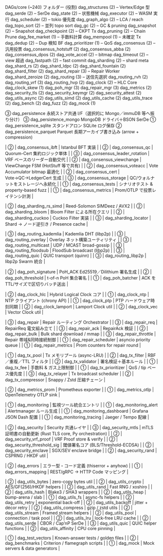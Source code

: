 DAGs/core (~240)
フォルダー (役割)
dag_structures (2) – Vertex/Edge 型
dag_serde (2) – SerDe
dag_state (2) – 状態機械
dag_executor (2) – WASM 実行
dag_scheduler (2) – tokio 優先度
dag_graph_algo (2) – LCA / reach
dag_topo_sort (2) – 並列 topo sort
dag_gc (2) – GC & pruning
dag_snapshot (2) – Snapshot
dag_checkpoint (2) – CKPT Tx
dag_pruning (2) – Chain Prune
dag_fee_market (1) – 手数料計算
dag_mempool (1) – 未確定 Tx
dag_dedup (2) – Dup 検知 BF
dag_prioritizer (1) – QoS
dag_consensus (2) – 汎用投票
dag_consensus_hotstuff (2)
dag_consensus_abba (2)
dag_consensus_dpos (2)
dag_vote_accel (2) – bitmap
dag_timeout (2) – view 超過
dag_fastpath (2) – fast commit
dag_sharding (2) – shard meta
dag_shard_rs (2)
dag_shard_ldpc (2)
dag_shard_fountain (2)
dag_shard_filter (2)
dag_shard_repair (3) – Repair Worker
dag_shard_zeroize (2)
dag_routing (3) – 送信先選択
dag_routing_rvh (2)
dag_routing_vrf (3)
dag_routing_hvp (2)
dag_clock (2) – HLC Core
dag_clock_skew (1)
dag_poh_mgr (3)
dag_repair_mgr (3)
dag_metrics (2)
dag_security_tls (2)
dag_security_keymgr (2)
dag_security_attest (2)
dag_utils_async (2)
dag_utils_simd (2)
dag_utils_cache (2)
dag_utils_trace (2)
dag_bench (2)
dag_fuzz (2)
dag_mock (1)

③	dag_persistence	永続ストア共通 I/F（選択的に Mongo／immuDB 等へ振り分け）
③	dag_persistence_mongo	MongoDB ドライバ＋BSON SerDe
①	dag_persistence_sqlite	スタンドアロン SQLite ログ保存
②	dag_persistence_parquet	Parquet ⻑期アーカイブ書き込み (arrow + compression)

| ② | dag_consensus_ibft | Istanbul BFT 実装 |
| ② | dag_consensus_qc | Quorum-Cert 集約ロジック単体 |
| ③ | dag_consensus_leader_rotation | VRF ベースのリーダー自動交代 |
| ② | dag_consensus_viewchange | ViewChange FSM (HotStuff 等で共有) |
| ② | dag_consensus_voteacc | Vote Accumulator bitmap 最適化 |
| ② | dag_consensus_cert | Vote→QC→LedgerCert 生成 |
| ③ | dag_consensus_storage | QC/ウォルナットをストレージへ永続化 |
| ① | dag_consensus_tests | シナリオテスト & property-based fuzz |
| ① | dag_consensus_metrics | Prom/OTLP で投票レイテンシ計測 |

| ② | dag_sharding_rs_simd | Reed-Solomon SIMDeez / AVX2 |
| ② | dag_sharding_bloom | Bloom Filter による所在クエリ |
| ② | dag_sharding_cuckoo | Cuckoo Filter 実装 |
| ③ | dag_sharding_locator | Shard → ノード逆引き / Presence cache |

| ③ | dag_routing_kademlia | Kademlia DHT (libp2p) |
| ③ | dag_routing_overlay | Overlay ネット構築ユーティリティ |
| ③ | dag_routing_multicast | UDP / MCAST broad-gossip |
| ③ | dag_routing_floodsub | FloodSub broadcast (libp2p) |
| ③ | dag_routing_quic | QUIC transport (quinn) |
| ③ | dag_routing_libp2p | libp2p Swarm 統合 |

| ② | dag_poh_signature | PoH_ACK Ed25519／Dilithium 署名生成 |
| ② | dag_poh_threshold | t-of-n PoH 集合署名 |
| ① | dag_poh_batcher | ACK を TTL/サイズで区切りバッチ送出 |

| ② | dag_clock_hlc | Hybrid Logical Clock コア |
| ① | dag_clock_ntp | NTP クライアント (chrony API) |
| ① | dag_clock_ptp | PTP ハードウェア時刻同期 |
| ② | dag_clock_lamport | Lamport Clock util |
| ② | dag_clock_vec | Vector Clock util |

| ③ | dag_repair | Repair ルーティング Orchestrator |
| ③ | dag_repair_req | RepairReq 電文組み立て |
| ③ | dag_repair_ack | RepairAck 検証 |
| ② | dag_repair_bulk | Bulk shard download / mmap |
| ③ | dag_repair_throttle | Repair 帯域&同時接続制御 |
| ① | dag_repair_scheduler | asyncio priority queue |
| ① | dag_repair_metrics | Prom counters for repair round |

| ① | dag_tx_pool | Tx メモリプール (async-LRU) |
| ② | dag_tx_filter | RBF／重複／TTL フィルタ |
| ② | dag_tx_validator | 署名検証＋基本ルール |
| ① | dag_tx_fee | 手数料 & ガス上限制御 |
| ① | dag_tx_prioritizer | QoS / tip ベース優先度 |
| ③ | dag_tx_relayer | Tx broadcast scheduler |
| ② | dag_tx_compressor | Snappy / Zstd 圧縮チェーン |

| ② | dag_metrics_prom | Prometheus exporter |
| ① | dag_metrics_otlp | OpenTelemetry OTLP sink |

| ① | dag_monitoring | 監視ツール統合エントリ |
| ① | dag_monitoring_alert | Alertmanager ルール生成 |
| ① | dag_monitoring_dashboard | Grafana JSON Dash 配置 |
| ① | dag_monitoring_tracing | Jaeger / Tempo 配線 |

| ② | dag_security | Security 共通レイヤ |
| ③ | dag_security_mtls | mTLS 証明書の自動更新 (Rust TLS core, Py orchestration) |
| ② | dag_security_vrf_proof | VRF Proof store & verify |
| ② | dag_security_threshold_sig | 閾値署名コア (BLS/Threshold-ECDSA) |
| ② | dag_security_enclave | SGX/SEV enclave bridge |
| ② | dag_security_rand | CSPRNG / HKDF util |

| ② | dag_errors | エラー型・コード定義 (thiserror + anyhow) |
| ① | dag_errors_mapping | REST/gRPC → HTTP Code マッピング |

| ② | dag_utils_bytes | zero-copy bytes util |
| ② | dag_utils_crypto | AES/GF(256)/HKDF helpers |
| ② | dag_utils_rand | Fast RNG / xoshiro |
| ② | dag_utils_hash | Blake3 / SHA3 wrappers |
| ② | dag_utils_heap | bump-arena / slab |
| ① | dag_utils_fs | async-fs helpers |
| ② | dag_utils_retry | exponential back-off |
| ② | dag_utils_backoff | jitter + décor retry |
| ② | dag_utils_compress | gzip / zstd utils |
| ② | dag_utils_stream | Framed stream helpers |
| ② | dag_utils_pool | connection / task pool |
| ② | dag_utils_lru | lock-free LRU cache |
| ② | dag_utils_serde | CBOR / Cap’nP SerDe |
| ③ | dag_utils_quic | QUIC helper functions |
| ② | dag_utils_affinity | CPU core pinning |

| ① | dag_test_vectors | Known-answer tests / golden files |
| ② | dag_benchmarks | Criterion / flamegraph scripts |
| ① | dag_mock | Mock servers & data generators |